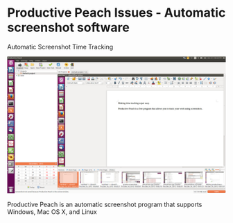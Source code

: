 # Productive Peach Issues - Automatic screenshot software

Automatic Screenshot Time Tracking

![Productive Peach Screenshot](https://raw.githubusercontent.com/etopian/productive-peach-issues/master/productive-peach-screenshot.png)

Productive Peach is an automatic screenshot program that supports Windows, Mac OS X, and Linux

